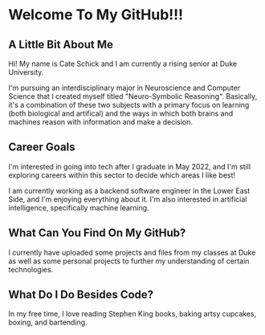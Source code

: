 <h1> Welcome To My GitHub!!! </h1>
<h2>A Little Bit About Me</h2>

   <p>Hi! My name is Cate Schick and I am currently a rising senior at Duke University.</p>

   <p>I'm pursuing an interdisciplinary major in Neuroscience and Computer Science that
    I created myself titled "Neuro-Symbolic Reasoning". Basically, it's a combination
    of these two subjects with a primary focus on learning (both biological and
    artifical) and the ways in which both brains and machines reason with information 
    and make a decision.</p>

<h2>Career Goals</h2>

   <p>I'm interested in going into tech after I graduate in May 2022, and I'm still exploring 
    careers within this sector to decide which areas I like best!</p>
    
   <p> I am currently working as a backend software engineer in the Lower East Side, and I'm enjoying 
   everything about it. I'm also interested in artificial intelligence, specifically machine learning. </p>

<h2>What Can You Find On My GitHub?</h2>

  <p>I currently have uploaded some projects and files from my classes at Duke as well as 
  some personal projects to further my understanding of certain technologies.</p>
  
<h2>What Do I Do Besides Code?</h2>

   <p>In my free time, I love reading Stephen King books, baking artsy cupcakes, boxing, and bartending.</p>
